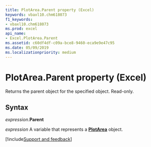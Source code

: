 ```yaml
---
title: PlotArea.Parent property (Excel)
keywords: vbaxl10.chm618073
f1_keywords:
- vbaxl10.chm618073
ms.prod: excel
api_name:
- Excel.PlotArea.Parent
ms.assetid: c60df4df-c09a-bce8-9460-eca9e9e47c95
ms.date: 05/09/2019
ms.localizationpriority: medium
---
```



# PlotArea.Parent property (Excel)

Returns the parent object for the specified object. Read-only.


## Syntax

_expression_.**Parent**

_expression_ A variable that represents a **[PlotArea](Excel.PlotArea(object).md)** object.




[!include[Support and feedback](~/includes/feedback-boilerplate.md)]